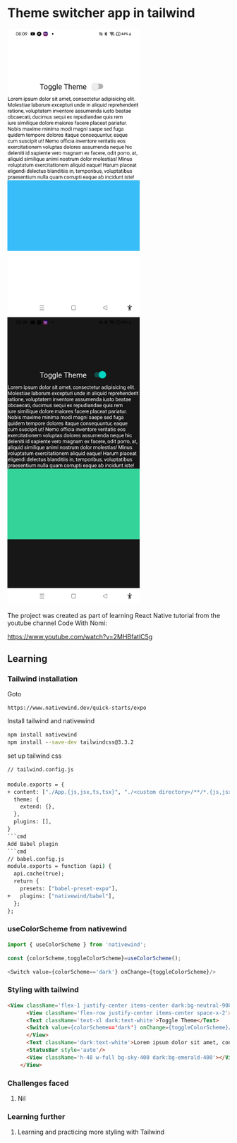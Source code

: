 # Theme switcher app in tailwind

<img width="300px" src="theme-switcher-1.jpg" alt="image_name png" />

<img width="300px" src="theme-switcher-2.jpg" alt="image_name png" />

The project was created as part of learning React Native tutorial from the youtube channel 
Code With Nomi:

https://www.youtube.com/watch?v=2MHBfatlC5g

## Learning

### Tailwind installation

Goto

```url
https://www.nativewind.dev/quick-starts/expo
```
Install tailwind and nativewind
```cmd
npm install nativewind
npm install --save-dev tailwindcss@3.3.2
```
set up tailwind css
```cmd
// tailwind.config.js

module.exports = {
+ content: ["./App.{js,jsx,ts,tsx}", "./<custom directory>/**/*.{js,jsx,ts,tsx}"],
  theme: {
    extend: {},
  },
  plugins: [],
}
```cmd
Add Babel plugin
```cmd
// babel.config.js
module.exports = function (api) {
  api.cache(true);
  return {
    presets: ["babel-preset-expo"],
+   plugins: ["nativewind/babel"],
  };
};

```

### useColorScheme from nativewind
```js
import { useColorScheme } from 'nativewind';
```

```js
const {colorScheme,toggleColorScheme}=useColorScheme();
```

```js
<Switch value={colorScheme=='dark'} onChange={toggleColorScheme}/>
```

### Styling with tailwind
```html
<View className='flex-1 justify-center items-center dark:bg-neutral-900'>
      <View className='flex-row justify-center items-center space-x-2'>
      <Text className='text-xl dark:text-white'>Toggle Theme</Text>
      <Switch value={colorScheme=='dark'} onChange={toggleColorScheme}/>
      </View>
      <Text className='dark:text-white'>Lorem ipsum dolor sit amet, consectetur adipisicing elit. Molestiae laborum excepturi unde in aliquid reprehenderit ratione, voluptatem inventore assumenda iusto beatae obcaecati, ducimus sequi ex repudiandae quis rem iure similique dolore maiores facere placeat pariatur. Nobis maxime minima modi magni saepe sed fuga quidem tempore dolores itaque consequuntur, eaque cum suscipit ut! Nemo officia inventore veritatis eos exercitationem voluptas dolores assumenda neque hic deleniti id sapiente vero magnam ex facere, odit porro, at, aliquid similique animi nostrum dolor molestias! Minus voluptatum exercitationem aliquid eaque! Harum placeat eligendi delectus blanditiis in, temporibus, voluptatibus praesentium nulla quam corrupti eaque ab incidunt iste!</Text>
      <StatusBar style='auto'/>
      <View className='h-48 w-full bg-sky-400 dark:bg-emerald-400'></View>
    </View>
```

### Challenges faced

1. Nil

### Learning further

1. Learning and practicing more styling with Tailwind
